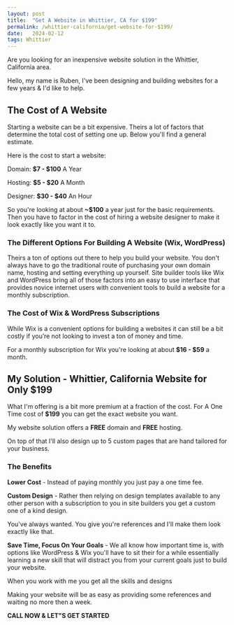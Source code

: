 ```yaml
---
layout: post
title:  "Get A Website in Whittier, CA for $199"
permalink: /whittier-california/get-website-for-$199/
date:   2024-02-12
tags: Whittier
---
```

Are you looking for an inexpensive website solution in the Whittier, California area.

Hello, my name is Ruben, I've been designing and building websites for a few years & I'd like to help.

## The Cost of A Website
Starting a website can be a bit expensive.  Theirs a lot of factors that determine the total cost of setting one up. Below you'll find a general estimate.

Here is the cost to start a website:

Domain: **$7 - $100** A Year

Hosting: **$5 - $20** A Month

Designer: **$30 - $40** An Hour

So you're looking at about **~$100** a year just for the basic requirements. Then you have to factor in the cost of hiring a website designer to make it look exactly like you want it to.  

### The Different Options For Building A Website (Wix, WordPress)

Theirs a ton of options out there to help you build your website. You don't always have to go the traditional route of purchasing your own domain name, hosting and setting everything up yourself. Site builder tools like Wix and WordPress bring all of those factors into an easy to use interface that provides novice internet users with convenient tools to build a website for a monthly subscription.    

### The Cost of Wix & WordPress Subscriptions

While Wix is a convenient options for building a websites it can still be a bit costly if you’re not looking to invest a ton of money and time.


For a monthly subscription for Wix you're looking at about
**$16 - $59** a month.

## My Solution - Whittier, California Website for Only $199
What I'm offering is a bit more premium at a fraction of the cost. For A One Time cost of **$199** you can get the exact website you want.

My website solution offers a **FREE** domain and **FREE** hosting. 

On top of that I'll also design up to 5 custom pages that are hand tailored for your business.

### The Benefits

**Lower Cost** - 
Instead of paying monthly you just pay a one time fee.

**Custom Design** - 
Rather then relying on design templates available to any other person with a subscription to you in site builders you get a custom one of a kind design.  

You've always wanted. You give you're references and I'll make them look exactly like that.

**Save Time, Focus On Your Goals** - 
We all know how important time is, with options like WordPress & Wix you'll have to sit their for a while essentially learning a new skill that will distract you from your current goals just to build your website.    

When you work with me you get all the skills and designs 

Making your website will be as easy as providing some references and waiting no more then a week. 

**CALL NOW & LET"S GET STARTED**
